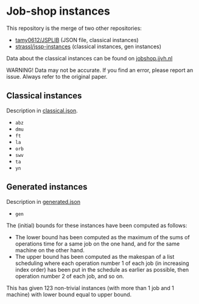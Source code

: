 # Job-shop instances

This repository is the merge of two other repositories:

- [tamy0612/JSPLIB](https://github.com/tamy0612/JSPLIB) (JSON file, classical instances)
- [strassl/jssp-instances](https://github.com/strassl/jssp-instances) (classical instances, gen instances)

Data about the classical instances can be found on [jobshop.jjvh.nl](http://jobshop.jjvh.nl/)

WARNING! Data may not be accurate. If you find an error, please report an issue. Always refer to the original paper.


## Classical instances

Description in [classical.json](classical.json).

- `abz`
- `dmu`
- `ft`
- `la`
- `orb`
- `swv`
- `ta`
- `yn`

## Generated instances

Description in [generated.json](generated.json)

- `gen`

The (initial) bounds for these instances have been computed as follows:

- The lower bound has been computed as the maximum of the sums of operations time for a same job on the one hand, and for the same machine on the other hand.
- The upper bound has been computed as the makespan of a list scheduling where each operation number 1 of each job (in increasing index order) has been put in the schedule as earlier as possible, then operation number 2 of each job, and so on.

This has given 123 non-trivial instances (with more than 1 job and 1 machine) with lower bound equal to upper bound.
